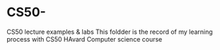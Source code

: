 # CS50-
CS50 lecture examples &amp; labs
This foldder is the record of my learning process with CS50 HAvard Computer science course
